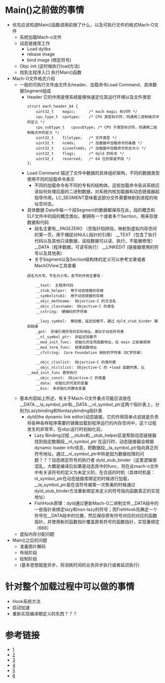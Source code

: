 # Main()之前做的事情
*	优先应该知道Main()函数调用前做了什么，以及可执行文件的格式Mach-O文件
	*	系统加载Mach-o文件
	* 	动态链接库工作
		*	Load dylibs
		* 	rebase image
		*  	bind image (绑定符号) 
	*	Objc init (这时候执行load方法)
	* 	找到主程序入口 执行Main()函数     
* 	Mach-O文件格式介绍
	*	一般的可执行文件由文件头header、加载命令Load Command、具体数据Segment组成
		*	Header   它的作用是使系统能够快速定位其运行环境以及文件类型
			```
			struct mach_header_64 {
				uint32_t	magic;		/* mach magic 标识符 */
				cpu_type_t	cputype;	/* CPU 类型标识符，同通用二进制格式中的定义 */
				cpu_subtype_t	cpusubtype;	/* CPU 子类型标识符，同通用二级制格式中的定义 */
				uint32_t	filetype;	/* 文件类型 */
				uint32_t	ncmds;		/* 加载器中加载命令的条数 */
				uint32_t	sizeofcmds;	/* 加载器中加载命令的总大小 */
				uint32_t	flags;		/* dyld 的标志 */
				uint32_t	reserved;	/* 64 位的保留字段 */
			};
			```
		* 	Load Command		描述了文件中数据的具体组织架构，不同的数据类型使用不同的加载命令表示
			*	不同的加载命令有不同的专有的结构体。这些加载命令告诉系统应该如何处理后面的二进制数据，对系统内核加载器和动态链接器起指导作用。LC_SEGMENT意味着这部分文件需要映射到进程的地址空间去。  
		*  	具体数据	Data中每一个段Segment的数据都保存在此，段的概念和ELF文件中的段的概念类似，都拥有一个或者多个Section，用来存放数据和代码
			*	段名主要有__PAGEZERO （空指针陷阱段，映射到虚拟内存空间的第一页，用于捕捉对NULL指针的引用） __TEXT（包含了执行代码以及其他只读数据，该段数据可以读、执行，不能被修改） __DATA（程序数据，可读写执行） __LINKEDIT (链接器使用的符号以及其他表)  
			* 	关于Segment以及Section结构体的定义可以参考文章或者MachOView工具查看
			```
			段名为大写，节名为小写。各节的作用主要有：
			
				__text:　主程序代码
				__stub_helper:　用于动态链接的存根
				__symbolstub1:　用于动态链接的存根
				__objc_methname:　Objective-C 的方法名
				__objc_classname:　Objective-C 的类名
				__cstring:　硬编码的字符串
				
				__lazy_symbol:　懒加载，延迟加载节，通过 dyld_stub_binder 辅助链接
				_got:　存储引用符号的实际地址，类似于动态符号表
				__nl_symbol_ptr:　非延迟加载节
				__mod_init_func:　初始化的全局函数地址，在 main 之前被调用
				__mod_term_func:　结束函数地址
				__cfstring:　Core Foundation 用到的字符串（OC字符串）
				
				__objc_clsslist:　Objective-C 的类列表
				__objc_nlclslist:　Objective-C 的 +load 函数列表，比 __mod_init_func 更早执行
				__objc_const:　Objective-C 的常量
				__data:　初始化的可变的变量
				__bss:　未初始化的静态变量
			```
	*	基本内容如上所述，有关于Mach-O文件重点可能应该放在__DATA.__la_symbol_ptr和__DATA.__nl_symbol_ptr这两个指针表上，分别为Lazybinding和Nonlazybinding指针表
		*	dyld(the dynamic link editor)动态链接，它的作用简单点说就是负责将各种各样程序需要的镜像加载到程序运行的内存空间中，这个过程发生的非常早，在objc运行时初始化前。 
			*	Lazy Binding过程  __stubs和__stub_helper区是帮助动态链接器找到指定数据段__nl_symbol_ptr 在运行时，动态链接器会根据dynamic loader info信息，把数据段__la_symbol_ptr指向真正的符号地址。通过__nl_symbol_ptr中转是因为数据权限的问题？？？动态绑定符号的执行者 dyld_stub_binder（这里逻辑很混乱，大概是编译后如果是动态库中的func，则在此mach-o文件中有关该符号的定义为未定义的，在合适的时机（具体时机是：nl_symbol_ptr在动态链接库绑定的时候进行加载，__la_symbol_ptr是在该符号被第一次焦勇的时候通过dyld_stub_binder方法重新绑定未定义的符号指向函数真正的实现地址）
			*  FishHook原理：dyld通过更新Mach-O二进制文件__DATA段中的一些指针来绑定lazy和non-lazy的符号；而FishHook先确定一个符号在__DATA段中的位置，然后保存原有符号对应的对应的函数指针，并使用新的函数指针覆盖原有符号的函数指针，实现重绑定（666）
	*	虚拟内存分配问题 
*	Main()之后的问题
	*	准备图片解码
	* 	布局阶段
	*  	绘制阶段
	*   (基本思想就是异步，将消耗时间的业务异步执行或者延迟执行)
# 针对整个加载过程中可以做的事情
*	Hook系统方法
* 	启动加速
*  重新实现编译期定义的东西？？？

# 参考链接
* [1](https://feicong.github.io/2017/01/14/dylib/)   
* [2](https://mp.weixin.qq.com/s/fdDPyjRkVf9AdWiikBagHg)
* [3](https://mp.weixin.qq.com/s/I60p2M-IHDmeUanDUkFdVw)
* [4](https://www.desgard.com/fishhook-1/)
* [5](https://amywushu.github.io/2017/02/27/%E6%BA%90%E7%A0%81%E5%AD%A6%E4%B9%A0-Hook-%E5%8E%9F%E7%90%86%E4%B9%8B-fishhook-%E6%BA%90%E7%A0%81%E8%A7%A3%E6%9E%90.html)
* [6](https://techblog.toutiao.com/2017/01/17/iosspeed/)